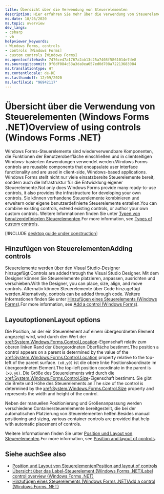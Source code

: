 ```yaml
---
title: Übersicht über die Verwendung von Steuerelementen
description: Hier erfahren Sie mehr über die Verwendung von Steuerelementen in Windows Forms für .NET. Steuerelemente sind wiederverwendbare Komponenten, die dem Benutzer eine bestimmte Funktionalität bieten. Es werden viele sofort einsatzbereite Steuerelemente bereitgestellt. Sie können auch neue Steuerelemente erstellen.
ms.date: 10/26/2020
ms.topic: overview
dev_langs:
- csharp
- vb
helpviewer_keywords:
- Windows Forms, controls
- controls [Windows Forms]
- custom controls [Windows Forms]
ms.openlocfilehash: 7476ce47a1767a2ab13c25a7408f5861014e7de8
ms.sourcegitcommit: 9f6df084c53a3da0ea657ed0d708a72213683084
ms.translationtype: HT
ms.contentlocale: de-DE
ms.lasthandoff: 12/09/2020
ms.locfileid: "96942117"
---
```

# <a name="overview-of-using-controls-windows-forms-net"></a><span data-ttu-id="0edae-106">Übersicht über die Verwendung von Steuerelementen (Windows Forms .NET)</span><span class="sxs-lookup"><span data-stu-id="0edae-106">Overview of using controls (Windows Forms .NET)</span></span>

<span data-ttu-id="0edae-107">Windows Forms-Steuerelemente sind wiederverwendbare Komponenten, die Funktionen der Benutzeroberfläche einschließen und in clientseitigen Windows-basierten Anwendungen verwendet werden.</span><span class="sxs-lookup"><span data-stu-id="0edae-107">Windows Forms controls are reusable components that encapsulate user interface functionality and are used in client-side, Windows-based applications.</span></span> <span data-ttu-id="0edae-108">Windows Forms stellt nicht nur viele einsatzbereite Steuerelemente bereit, sondern auch die Infrastruktur für die Entwicklung eigener Steuerelemente.</span><span class="sxs-lookup"><span data-stu-id="0edae-108">Not only does Windows Forms provide many ready-to-use controls, it also provides the infrastructure for developing your own controls.</span></span> <span data-ttu-id="0edae-109">Sie können vorhandene Steuerelemente kombinieren und erweitern oder eigene benutzerdefinierte Steuerelemente erstellen.</span><span class="sxs-lookup"><span data-stu-id="0edae-109">You can combine existing controls, extend existing controls, or author your own custom controls.</span></span> <span data-ttu-id="0edae-110">Weitere Informationen finden Sie unter [Typen von benutzerdefinierten Steuerelementen](custom.md).</span><span class="sxs-lookup"><span data-stu-id="0edae-110">For more information, see [Types of custom controls](custom.md).</span></span>

[!INCLUDE [desktop guide under construction](../../includes/desktop-guide-preview-note.md)]

## <a name="adding-controls"></a><span data-ttu-id="0edae-111">Hinzufügen von Steuerelementen</span><span class="sxs-lookup"><span data-stu-id="0edae-111">Adding controls</span></span>

<span data-ttu-id="0edae-112">Steuerelemente werden über den Visual Studio-Designer hinzugefügt.</span><span class="sxs-lookup"><span data-stu-id="0edae-112">Controls are added through the Visual Studio Designer.</span></span> <span data-ttu-id="0edae-113">Mit dem Designer können Sie Steuerelemente platzieren, anpassen, ausrichten und verschieben.</span><span class="sxs-lookup"><span data-stu-id="0edae-113">With the Designer, you can place, size, align, and move controls.</span></span> <span data-ttu-id="0edae-114">Alternativ können Steuerelemente über Code hinzugefügt werden.</span><span class="sxs-lookup"><span data-stu-id="0edae-114">Alternatively, controls can be added through code.</span></span> <span data-ttu-id="0edae-115">Weitere Informationen finden Sie unter [Hinzufügen eines Steuerelements (Windows Forms)](how-to-add-to-a-form.md).</span><span class="sxs-lookup"><span data-stu-id="0edae-115">For more information, see [Add a control (Windows Forms)](how-to-add-to-a-form.md).</span></span>

## <a name="layout-options"></a><span data-ttu-id="0edae-116">Layoutoptionen</span><span class="sxs-lookup"><span data-stu-id="0edae-116">Layout options</span></span>

<span data-ttu-id="0edae-117">Die Position, an der ein Steuerelement auf einem übergeordneten Element angezeigt wird, wird durch den Wert der <xref:System.Windows.Forms.Control.Location>-Eigenschaft relativ zum oberen linken Rand der übergeordneten Oberfläche bestimmt.</span><span class="sxs-lookup"><span data-stu-id="0edae-117">The position a control appears on a parent is determined by the value of the <xref:System.Windows.Forms.Control.Location> property relative to the top-left of the parent surface.</span></span> <span data-ttu-id="0edae-118">`(x0,y0)` ist die obere linke Positionskoordinate im übergeordneten Element.</span><span class="sxs-lookup"><span data-stu-id="0edae-118">The top-left position coordinate in the parent is `(x0,y0)`.</span></span> <span data-ttu-id="0edae-119">Die Größe des Steuerelements wird durch die <xref:System.Windows.Forms.Control.Size>-Eigenschaft bestimmt. Sie gibt die Breite und Höhe des Steuerelements an.</span><span class="sxs-lookup"><span data-stu-id="0edae-119">The size of the control is determined by the <xref:System.Windows.Forms.Control.Size> property and represents the width and height of the control.</span></span>

<span data-ttu-id="0edae-120">Neben der manuellen Positionierung und Größenanpassung werden verschiedene Containersteuerelemente bereitgestellt, die bei der automatischen Platzierung von Steuerelementen helfen.</span><span class="sxs-lookup"><span data-stu-id="0edae-120">Besides manual positioning and sizing, various container controls are provided that help with automatic placement of controls.</span></span>

<span data-ttu-id="0edae-121">Weitere Informationen finden Sie unter [Position und Layout von Steuerelementen](layout.md).</span><span class="sxs-lookup"><span data-stu-id="0edae-121">For more information, see [Position and layout of controls](layout.md).</span></span>
<!-- TODO

## Control events

-->

## <a name="see-also"></a><span data-ttu-id="0edae-122">Siehe auch</span><span class="sxs-lookup"><span data-stu-id="0edae-122">See also</span></span>

- [<span data-ttu-id="0edae-123">Position und Layout von Steuerelementen</span><span class="sxs-lookup"><span data-stu-id="0edae-123">Position and layout of controls</span></span>](layout.md)
- [<span data-ttu-id="0edae-124">Übersicht über das Label-Steuerelement (Windows Forms .NET)</span><span class="sxs-lookup"><span data-stu-id="0edae-124">Label control overview (Windows Forms .NET)</span></span>](labels.md)
- [<span data-ttu-id="0edae-125">Hinzufügen eines Steuerelements (Windows Forms .NET)</span><span class="sxs-lookup"><span data-stu-id="0edae-125">Add a control (Windows Forms .NET)</span></span>](how-to-add-to-a-form.md)
